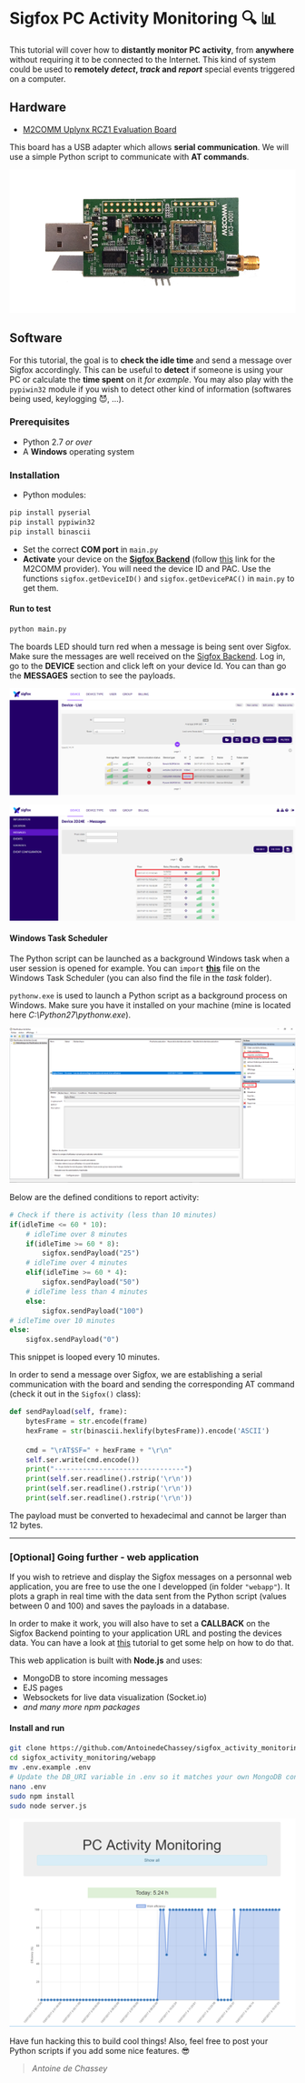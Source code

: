 # Sigfox PC Activity Monitoring :mag: :bar_chart:

This tutorial will cover how to __distantly monitor PC activity__, from __anywhere__ without requiring it to be connected to the Internet. This kind of system could be used to __remotely _detect_, _track_ and _report___ special events triggered on a computer.

## Hardware
- [M2COMM Uplynx RCZ1 Evaluation Board](https://www.m2comm.co/portfolio-view/uplynx-rcz1/)

This board has a USB adapter which allows __serial communication__. We will use a simple Python script to communicate with __AT commands__.

<p align="center">
    <img src="img/RCZ1.png">
</p>

## Software
For this tutorial, the goal is to __check the idle time__ and send a message over Sigfox accordingly. This can be useful to __detect__ if someone is using your PC or calculate the __time spent__ on it _for example_. You may also play with the `pypiwin32` module if you wish to detect other kind of information (softwares being used, keylogging :smiling_imp:, ...).

### Prerequisites
- Python 2.7 _or over_
- A __Windows__ operating system

### Installation
- Python modules:
``` Bash
pip install pyserial
pip install pypiwin32
pip install binascii
```
- Set the correct __COM port__ in `main.py`
- __Activate__ your device on the __[Sigfox Backend](https://backend.sigfox.com/activate)__ (follow [this](https://backend.sigfox.com/activate/m2comm) link for the M2COMM provider). You will need the device ID and PAC. Use the functions `sigfox.getDeviceID()` and `sigfox.getDevicePAC()` in `main.py` to get them.

#### Run to test
``` Bash
python main.py
```

The boards LED should turn red when a message is being sent over Sigfox.
Make sure the messages are well received on the [Sigfox Backend](https://backend.sigfox.com/device/list). Log in, go to the __DEVICE__ section and click left on your device Id. You can than go the __MESSAGES__ section to see the payloads.

<p align="center">
    <img src="img/devices.png">
</p>

<p align="center">
    <img src="img/messages.png">
</p>

#### Windows Task Scheduler
The Python script can be launched as a background Windows task when a user session is opened for example. You can `import` __[this](https://github.com/AntoinedeChassey/sigfox_activity_monitoring/blob/master/task/task.xml)__ file on the Windows Task Scheduler (you can also find the file in the _task_ folder).

`pythonw.exe` is used to launch a Python script as a background process on Windows. Make sure you have it installed on your machine (mine is located here _C:\Python27\pythonw.exe_).

<p align="center">
    <img src="img/scheduler.png">
</p>

Below are the defined conditions to report activity:

``` Python
# Check if there is activity (less than 10 minutes)
if(idleTime <= 60 * 10):
    # idleTime over 8 minutes
    if(idleTime >= 60 * 8):
        sigfox.sendPayload("25")
    # idleTime over 4 minutes
    elif(idleTime >= 60 * 4):
        sigfox.sendPayload("50")
    # idleTime less than 4 minutes
    else:
        sigfox.sendPayload("100")
# idleTime over 10 minutes
else:
    sigfox.sendPayload("0")
```
This snippet is looped every 10 minutes.

In order to send a message over Sigfox, we are establishing a serial communication with the board and sending the corresponding AT command (check it out in the `Sigfox()` class):

``` Python
def sendPayload(self, frame):
    bytesFrame = str.encode(frame)
    hexFrame = str(binascii.hexlify(bytesFrame)).encode('ASCII')

    cmd = "\rAT$SF=" + hexFrame + "\r\n"
    self.ser.write(cmd.encode())
    print("--------------------------------")
    print(self.ser.readline().rstrip('\r\n'))
    print(self.ser.readline().rstrip('\r\n'))
    print(self.ser.readline().rstrip('\r\n'))
```

The payload must be converted to hexadecimal and cannot be larger than 12 bytes.

___

### [Optional] Going further - web application
If you wish to retrieve and display the Sigfox messages on a personnal web application, you are free to use the one I developped (in folder `"webapp"`). It plots a graph in real time with the data sent from the Python script (values between 0 and 100) and saves the payloads in a database.

In order to make it work, you will also have to set a __CALLBACK__ on the Sigfox Backend pointing to your application URL and posting the devices data. You can have a look at [this](https://www.hackster.io/antoine-de-chassey/sigfox-texting-with-sipy-3316b4) tutorial to get some help on how to do that.

This web application is built with __Node.js__ and uses:
- MongoDB to store incoming messages
- EJS pages
- Websockets for live data visualization (Socket.io)
- _and many more npm packages_

#### Install and run
``` Bash
git clone https://github.com/AntoinedeChassey/sigfox_activity_monitoring
cd sigfox_activity_monitoring/webapp
mv .env.example .env
# Update the DB_URI variable in .env so it matches your own MongoDB configuration
nano .env
sudo npm install
sudo node server.js
```

<p align="center">
    <img src="img/webapp.png">
</p>

Have fun hacking this to build cool things! Also, feel free to post your Python scripts if you add some nice features. :sunglasses:


> *Antoine de Chassey*
